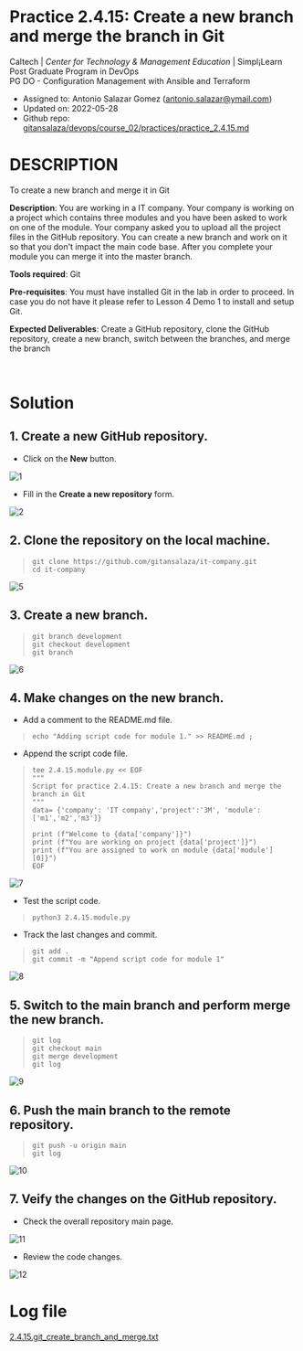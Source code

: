 # Practice 2.4.15: Create a new branch and merge the branch in Git

Caltech | _Center for Technology & Management Education_ | Simpl¡Learn <br/>
Post Graduate Program in DevOps <br/>
PG DO - Configuration Management with Ansible and Terraform <br/>

- Assigned to: Antonio Salazar Gomez ([antonio.salazar@ymail.com](mailto:antonio.salazar@ymail.com))
- Updated on:  2022-05-28 
- Github repo: [gitansalaza/devops/course_02/practices/practice_2.4.15.md](https://github.com/gitansalaza/devops/blob/main/course_02/practices/practice_2.4.15.md)

# DESCRIPTION

To create a new branch and merge it in Git

**Description**: You are working in a IT company. Your company is working on a project which contains three modules and you have been asked to work on one of the module. Your company asked you to upload all the project files in the GitHub repository. You can create a new branch and work on it so that you don't impact the main code base. After you complete your module you can merge it into the master branch.

**Tools required**: Git

**Pre-requisites**: You must have installed Git in the lab in order to proceed. In case you do not have it please refer to Lesson 4 Demo 1 to install and setup Git.

**Expected Deliverables**:  Create a GitHub repository, clone the GitHub repository, create a new branch, switch between the branches, and merge the branch

<br/>

# Solution
## 1. Create a new GitHub repository.

  - Click on the **New** button.

  ![1](images/2.4.15.git_create_new_branch_nd_merge_01.jpg)

  - Fill in the **Create a new repository** form.

  ![2](images/2.4.15.git_create_new_branch_nd_merge_02.jpg)

## 2. Clone the repository on the local machine.

  >```
  > git clone https://github.com/gitansalaza/it-company.git
  > cd it-company
  >```

  ![5](images/2.4.15.git_create_new_branch_nd_merge_05.jpg)

## 3. Create a new branch.

  >```
  > git branch development
  > git checkout development
  > git branch
  >```

  ![6](images/2.4.15.git_create_new_branch_nd_merge_06.jpg)

## 4. Make changes on the new branch.

  - Add a comment to the README.md file.
  >```
  > echo "Adding script code for module 1." >> README.md ;
  >```

  - Append the script code file.
  >```
  > tee 2.4.15.module.py << EOF
  > """
  > Script for practice 2.4.15: Create a new branch and merge the branch in Git
  > """
  > data= {'company': 'IT company','project':'3M', 'module':['m1','m2','m3']}
  > 
  > print (f"Welcome to {data['company']}")
  > print (f"You are working on project {data['project']}")
  > print (f"You are assigned to work on module {data['module'][0]}")
  > EOF
  >```

  ![7](images/2.4.15.git_create_new_branch_nd_merge_07.jpg)

  - Test the script code.
  >```
  > python3 2.4.15.module.py
  >```

  - Track the last changes and commit.
  >```
  > git add .
  > git commit -m "Append script code for module 1"
  >```

  ![8](images/2.4.15.git_create_new_branch_nd_merge_08.jpg)

## 5. Switch to the main branch and perform merge the new branch.

  >```
  > git log
  > git checkout main
  > git merge development
  > git log
  >```

  ![9](images/2.4.15.git_create_new_branch_nd_merge_09.jpg)

## 6. Push the main branch to the remote repository.

  >```
  > git push -u origin main
  > git log
  >```

  ![10](images/2.4.15.git_create_new_branch_nd_merge_10.jpg)

## 7. Veify the changes on the GitHub repository.

  - Check the overall repository main page.

  ![11](images/2.4.15.git_create_new_branch_nd_merge_11.jpg)

  - Review the code changes.

  ![12](images/2.4.15.git_create_new_branch_nd_merge_12.jpg)


# Log file
[2.4.15.git_create_branch_and_merge.txt](logs/2.4.15.git_create_branch_and_merge.txt) 
